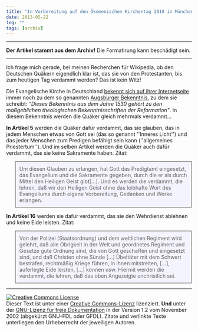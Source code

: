 ```yaml
---
title: "In Vorbereitung auf den Ökomenischen Kirchentag 2010 in München"
date: 2013-05-22
log: ""
tags: [archiv]
---
```

<hr><b>Der Artikel stammt aus dem Archiv!</b> Die Formatirung kann beschädigt sein.<hr>
Ich frage mich gerade, bei meinen Recherchen für Wikipedia, ob den Deutschen Quäkern eigendlich klar ist, das sie von den Protestanten, bis zum heutigen Tag verdammt werden? Das ist kein Witz! 

Die Evangelische Kirche in Deutschland <a href="http://www.ekd.de/glauben/bekenntnisse/index.html">bekennt sich auf ihrer Internetseite</a> immer noch zu dem so genannten <a href="http://www.ekd.de/glauben/bekenntnisse/augsburger_bekenntnis.html">Augsburger Bekenntnis</a>, zu dem sie schreibt: <i>"Dieses Bekenntnis aus dem Jahre 1530 gehört zu den maßgeblichen theologischen Bekenntnisschriften der Reformation"</i>. In diesem Bekenntnis werden die Quäker gleich mehrmals verdammt...

<b>In Artikel 5</b> werden die Quäker dafür verdammt, das sie glauben, das in jedem Menschen etwas von Gott sei (das so genannt ''Inneres Licht'') und das jeder Menschen zum Predigen befähigt sein kann (''allgemeines Priestertum''). Und im selben Artikel werden die Quäker auch dafür verdammt, das sie keine Sakramente haben. Zitat:

<blockquote width=80%; style="padding:10px; background:#f4f4ff; border: 2px solid #999; border-right-width: 2px">
Um diesen Glauben zu erlangen, hat Gott das Predigtamt eingesetzt, das Evangelium und die Sakramente gegeben, durch die er als durch Mittel den Heiligen Geist gibt[...]. Und es werden die verdammt, die lehren, daß wir den Heiligen Geist ohne das leibhafte Wort des Evangeliums durch eigene Vorbereitung, Gedanken und Werke erlangen.
</blockquote>

<b>In Artikel 16</b> werden sie dafür verdammt, das sie den Wehrdienst ablehnen und keine Eide leisten. Zitat:

<blockquote width=80%; style="padding:10px; background:#f4f4ff; border: 2px solid #999; border-right-width: 2px">
Von der Polizei (Staatsordnung) und dem weltlichen Regiment wird gelehrt, daß alle Obrigkeit in der Welt und geordnetes Regiment und Gesetze gute Ordnung sind, die von Gott geschaffen und eingesetzt sind, und daß Christen ohne Sünde [...] Übeltäter mit dem Schwert bestrafen, rechtmäßig Kriege führen, in ihnen mitstreiten, [...], auferlegte Eide leisten, [...] können usw. Hiermit werden die verdammt, die lehren, daß das oben Angezeigte unchristlich sei.
</blockquote>

<hr>

 <a rel="license" href="http://creativecommons.org/licenses/by-sa/3.0/de/"><img alt="Creative Commons License" style="border-width:0" src="http://i.creativecommons.org/l/by-sa/3.0/de/88x31.png" /></a><br />Dieser <span xmlns:dc="http://purl.org/dc/elements/1.1/" href="http://purl.org/dc/dcmitype/Text" rel="dc:type">Text</span> ist unter einer <a rel="license" href="http://creativecommons.org/licenses/by-sa/3.0/de/">Creative Commons-Lizenz</a> lizenziert. <b>Und</b> unter der <a href="http://de.wikipedia.org/wiki/GFDL">GNU-Lizenz für freie Dokumentation</a> in der Version 1.2 vom November 2002 (abgekürzt GNU-FDL oder GFDL). Zitate und verlinkte Texte unterliegen den Urheberrecht der jeweiligen Autoren.

